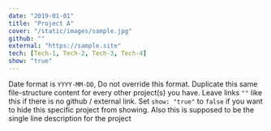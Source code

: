 ```yaml
---
date: "2019-01-01"
title: "Project A"
cover: "/static/images/sample.jpg"
github: ""
external: "https://sample.site"
tech: [Tech-1, Tech-2, Tech-3, Tech-4]
show: "true"
---
```


Date format is `YYYY-MM-DD`, Do not override this format. Duplicate this same file-structure content for every other project(s) you have. Leave links `""` like this if there is no github / external link. Set `show: "true"` to `false` if you want to hide this specific project from showing. Also this is supposed to be the single line description for the project
